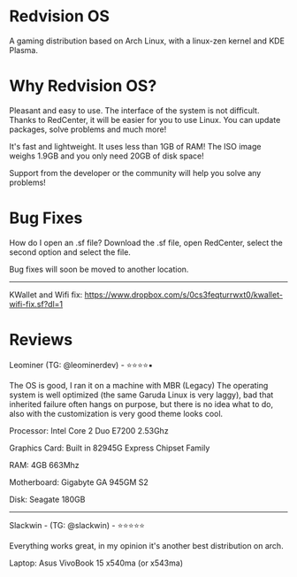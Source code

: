 # Redvision OS
A gaming distribution based on Arch Linux, with a linux-zen kernel and KDE Plasma.

# Why Redvision OS?
Pleasant and easy to use. The interface of the system is not difficult. Thanks to RedCenter, it will be easier for you to use Linux. You can update packages, solve problems and much more!


It's fast and lightweight. It uses less than 1GB of RAM! The ISO image weighs 1.9GB and you only need 20GB of disk space!


Support from the developer or the community will help you solve any problems!

# Bug Fixes
How do I open an .sf file? Download the .sf file, open RedCenter, select the second option and select the file.

Bug fixes will soon be moved to another location.

----------

KWallet and Wifi fix: https://www.dropbox.com/s/0cs3feqturrwxt0/kwallet-wifi-fix.sf?dl=1
# Reviews
Leominer (TG: @leominerdev) - ⭐️⭐️⭐️⭐️▪️

The OS is good, I ran it on a machine with MBR (Legacy)
The operating system is well optimized (the same Garuda Linux is very laggy), bad that inherited failure often hangs on purpose, but there is no idea what to do, also with the customization is very good theme looks cool.


Processor: Intel Core 2 Duo E7200 2.53Ghz

Graphics Card: Built in 82945G Express Chipset Family

RAM: 4GB 663Mhz

Motherboard: Gigabyte GA 945GM S2

Disk: Seagate 180GB

----------

Slackwin - (TG: @slackwin) - ⭐️⭐️⭐️⭐️⭐️

Everything works great, in my opinion it's another best distribution on arch.

Laptop: Asus VivoBook 15 x540ma (or x543ma)
